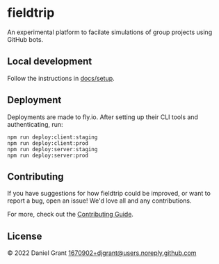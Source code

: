 # fieldtrip

An experimental platform to facilate simulations of group projects using GitHub bots.

## Local development

Follow the instructions in [docs/setup](docs/setup.md).

## Deployment

Deployments are made to fly.io. After setting up their CLI tools and authenticating, run:

```
npm run deploy:client:staging
npm run deploy:client:prod
npm run deploy:server:staging
npm run deploy:server:prod
```

## Contributing

If you have suggestions for how fieldtrip could be improved, or want to report a bug, open an issue! We'd love all and any contributions.

For more, check out the [Contributing Guide](CONTRIBUTING.md).

## License

© 2022 Daniel Grant <1670902+djgrant@users.noreply.github.com>
